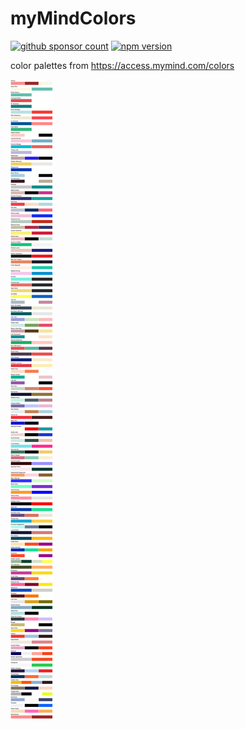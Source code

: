 # myMindColors

[![github sponsor count](https://img.shields.io/github/sponsors/meodai)](https://github.com/sponsors/meodai)
[![npm version](https://img.shields.io/npm/v/mymindcolors.svg)](https://www.npmjs.com/package/mymindcolors)

color palettes from https://access.mymind.com/colors

![color palettes preview](dist/palettes.png)
